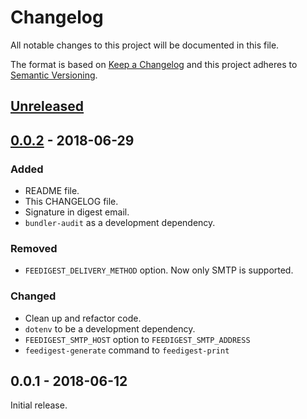 # Changelog

All notable changes to this project will be documented in this file.

The format is based on [Keep a Changelog][] and this project adheres to
[Semantic Versioning][].

## [Unreleased]

## [0.0.2][] - 2018-06-29

### Added

- README file.
- This CHANGELOG file.
- Signature in digest email.
- `bundler-audit` as a development dependency.

### Removed

- `FEEDIGEST_DELIVERY_METHOD` option. Now only SMTP is supported.

### Changed

- Clean up and refactor code.
- `dotenv` to be a development dependency.
- `FEEDIGEST_SMTP_HOST` option to `FEEDIGEST_SMTP_ADDRESS`
- `feedigest-generate` command to `feedigest-print`

## 0.0.1 - 2018-06-12

Initial release.

[Keep a Changelog]: http://keepachangelog.com/en/1.0.0/
[Semantic Versioning]: http://semver.org/spec/v2.0.0.html
[Unreleased]: https://github.com/agorf/feedigest/compare/0.0.2...HEAD
[0.0.2]: https://github.com/agorf/feedigest/compare/0.0.1...0.0.2
